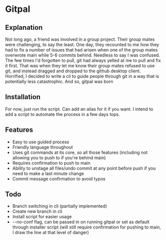 # Gitpal

## Explanation

Not long ago, a friend was involved in a group project. Their group mates were challenging, to say the least. One day, they recounted to me how they had to fix a number of issues that had arisen when one of the group mates overwrote main while 5-6 commits behind. Needless to say I was confused. The few times I'd forgotten to pull, git had always yelled at me to pull and fix it first. That was when they let me know their group mates refused to use git, and instead dragged and dropped to the github desktop client. Horrified, I decided to write a cli to guide people through git in a way that is potentially less catastrophic. And so, gitpal was born

## Installation

For now, just run the script. Can add an alias for it if you want. I intend to add a script to automate the process in a few days tops. 

## Features

- Easy to use guided process
- Friendly language throughout
- Uses git commands at its core, so all those features (including not allowing you to push to if you're behind main)
- Requires confirmation to push to main
- Ability to unstage all files/undo commit at any point before push if you need to make a last minute change
- Commit message confirmation to avoid typos

## Todo

- Branch switching in cli (partially implemented)
- Create new branch in cli
- Install script for easier usage
- --no-conf flag, can be passed in on running gitpal or set as default through installer script (will still require confirmation for pushing to main, I draw the line at that level of danger)